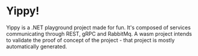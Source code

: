 # Yippy!

Yippy is a .NET playground project made for fun. It's composed of services communicating through REST, gRPC and RabbitMq. A wasm project intends to validate the proof of concept of the project - that project is mostly automatically generated.